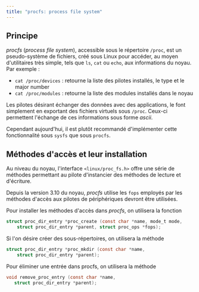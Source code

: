 ```yaml
---
title: "procfs: process file system"
---
```


## Principe

_procfs_ (_process file system_), accessible sous le répertoire `/proc`, est un
pseudo-système de fichiers, créé sous Linux pour accéder, au moyen
d'utilitaires très simple, tels que `ls`, `cat` ou `echo`, aux informations du
noyau. Par exemple :

- `cat /proc/devices` : retourne la liste des pilotes installés, le type et le major number
- `cat /proc/modules` : retourne la liste des modules installés dans le noyau

Les pilotes désirant échanger des données avec des applications, le font
simplement en exportant des fichiers virtuels sous `/proc`. Ceux-ci permettent
l'échange de ces informations sous forme _ascii_.

Cependant aujourd'hui, il est plutôt recommandé d'implémenter cette
fonctionnalité sous `sysfs` que sous `procfs`.

## Méthodes d'accès et leur installation

Au niveau du noyau, l'interface `<linux/proc_fs.h>` offre une série de
méthodes permettant au pilote d'instancier des méthodes de lecture et d'écriture.

Depuis la version 3.10 du noyau, _procfs_ utilise les `fops` employés par les
méthodes d'accès aux pilotes de périphériques devront être utilisées.

Pour installer les méthodes d'accès dans _procfs_, on utilisera la fonction

```c
struct proc_dir_entry *proc_create (const char *name, mode_t mode,
    struct proc_dir_entry *parent, struct proc_ops *fops);
```

Si l'on désire créer des sous-répertoires, on utilisera la méthode

```c
struct proc_dir_entry *proc_mkdir (const char *name,
    struct proc_dir_entry *parent);
```

Pour éliminer une entrée dans procfs, on utilisera la méthode

```c
void remove_proc_entry (const char *name,
   struct proc_dir_entry *parent);
```

